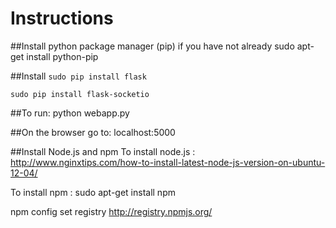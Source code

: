 Instructions
============
##Install python package manager (pip) if you have not already
sudo apt-get install python-pip

##Install
`sudo pip install flask`

`sudo pip install flask-socketio`



##To run:
	python webapp.py

##On the browser go to:
	localhost:5000






##Install Node.js and npm
To install node.js : http://www.nginxtips.com/how-to-install-latest-node-js-version-on-ubuntu-12-04/

To install npm : sudo apt-get install npm

npm config set registry http://registry.npmjs.org/
